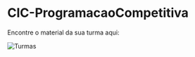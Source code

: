 # CIC-ProgramacaoCompetitiva

Encontre o material da sua turma aqui:

![Turmas](https://github.com/DanielDePaulaPorto/CIC-ProgramacaoCompetitiva/branches)
